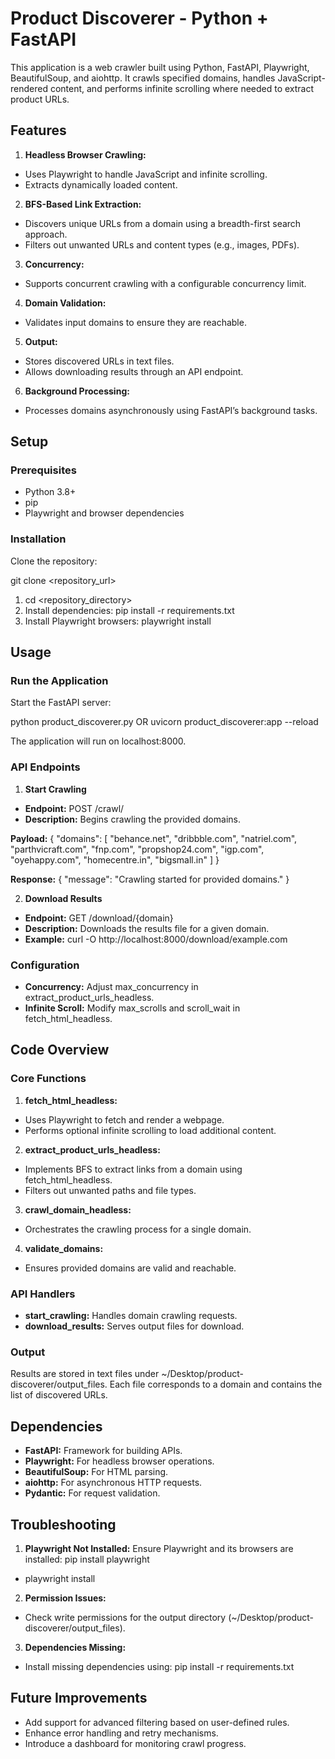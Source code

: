 # **Product Discoverer - Python + FastAPI** 
This application is a web crawler built using Python, FastAPI, Playwright, BeautifulSoup, and aiohttp. It crawls specified domains, handles JavaScript-rendered content, and performs infinite scrolling where needed to extract product URLs. 
## **Features** 
1. **Headless Browser Crawling:** 
- Uses Playwright to handle JavaScript and infinite scrolling. 
- Extracts dynamically loaded content. 
2. **BFS-Based Link Extraction:** 
- Discovers unique URLs from a domain using a breadth-first search approach. 
- Filters out unwanted URLs and content types (e.g., images, PDFs). 
3. **Concurrency:** 
- Supports concurrent crawling with a configurable concurrency limit. 
4. **Domain Validation:** 
- Validates input domains to ensure they are reachable. 
5. **Output:** 
- Stores discovered URLs in text files. 
- Allows downloading results through an API endpoint. 
6. **Background Processing:** 
- Processes domains asynchronously using FastAPI’s background tasks. 
## **Setup** 
### **Prerequisites** 
- Python 3.8+ 
- pip 
- Playwright and browser dependencies 
### **Installation** 
Clone the repository: 

git clone <repository\_url> 

1. cd <repository\_directory> 
1. Install dependencies: pip install -r requirements.txt 
1. Install Playwright browsers: playwright install 
## **Usage** 
### **Run the Application** 
Start the FastAPI server: 

python product_discoverer.py
OR
uvicorn product_discoverer:app --reload

The application will run on localhost:8000. 
### **API Endpoints** 
1. **Start Crawling** 
- **Endpoint:** POST /crawl/ 
- **Description:** Begins crawling the provided domains. 

**Payload:** 
{ 
  "domains": [
    "behance.net",
    "dribbble.com",
    "natriel.com",
    "parthvicraft.com",
    "fnp.com",
    "propshop24.com",
    "igp.com",
    "oyehappy.com",
    "homecentre.in",
    "bigsmall.in" 
  ]
} 

**Response:** 
{ 
  "message": "Crawling started for provided domains."
}

2. **Download Results** 
- **Endpoint:** GET /download/{domain} 
- **Description:** Downloads the results file for a given domain. 
- **Example:** 
  curl -O http://localhost:8000/download/example.com

### **Configuration** 
- **Concurrency:** Adjust max\_concurrency in extract\_product\_urls\_headless. 
- **Infinite Scroll:** Modify max\_scrolls and scroll\_wait in fetch\_html\_headless.

## **Code Overview** 
### **Core Functions** 
1. **fetch\_html\_headless:** 
- Uses Playwright to fetch and render a webpage. 
- Performs optional infinite scrolling to load additional content. 
2. **extract\_product\_urls\_headless:** 
- Implements BFS to extract links from a domain using fetch\_html\_headless. 
- Filters out unwanted paths and file types. 
3. **crawl\_domain\_headless:** 
- Orchestrates the crawling process for a single domain. 
4. **validate\_domains:** 
- Ensures provided domains are valid and reachable. 

### **API Handlers** 
- **start\_crawling:** Handles domain crawling requests. 
- **download\_results:** Serves output files for download. 

### **Output** 
Results are stored in text files under ~/Desktop/product-discoverer/output\_files. Each file corresponds to a domain and contains 
the list of discovered URLs. 

## **Dependencies** 
- **FastAPI:** Framework for building APIs. 
- **Playwright:** For headless browser operations. 
- **BeautifulSoup:** For HTML parsing. 
- **aiohttp:** For asynchronous HTTP requests. 
- **Pydantic:** For request validation. 

## **Troubleshooting** 
1. **Playwright Not Installed:** 
Ensure Playwright and its browsers are installed: pip install playwright 
- playwright install 
2. **Permission Issues:** 
- Check write permissions for the output directory (~/Desktop/product-discoverer/output\_files). 
3. **Dependencies Missing:** 
- Install missing dependencies using: 
  pip install -r requirements.txt 

## **Future Improvements** 
- Add support for advanced filtering based on user-defined rules. 
- Enhance error handling and retry mechanisms. 
- Introduce a dashboard for monitoring crawl progress. 
